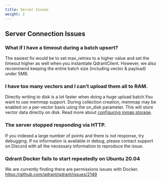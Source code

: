 ```yaml
---
title: Server Issues
weight: 2
---
```


## Server Connection Issues

### What if I have a timeout during a batch upsert?

The easiest fix would be to set max_retries to a higher value and set the timeout higher as well when you instantiate QdrantClient. However, we also recommend keeping the entire batch size (including vector & payload) under 5MB.

### I have too many vectors and I can’t upload them all to RAM.

Directly writing to disk is a lot faster when doing a huge upload batch.You want to use memmap support. During collection creation, memmap may be enabled on a per-vector basis using the on_disk parameter. This will store vector data directly on disk. Read more about [configuring mmap storage](../../concepts/storage/#configuring-memmap-storage).

### The server stopped responding via HTTP. 

If you indexed a large number of points and there is not response, try debugging. If no information is available in debug, please contact support on Discord with all the necessary information to reproduce the issue.

### Qdrant Docker fails to start repeatedly on Ubuntu 20.04 

We are currently finding there are permissions issues with Docker.
https://github.com/qdrant/qdrant/issues/2149
